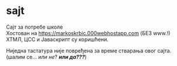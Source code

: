# sajt
Сајт за потребе школе \
Хостован на https://markoskrbic.000webhostapp.com  (БЕЗ www.!) \
ХТМЛ, ЦСС и Јаваскрипт су коришћени. 



Ниједна тастатура није повређена за време стварања овог сајта. (шалим се... *или не*? ***или да???***)
